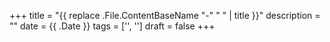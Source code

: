 +++
title = "{{ replace .File.ContentBaseName "-" " " | title }}"
description = ""
date = {{ .Date }}
tags = ['', '']
draft = false
+++